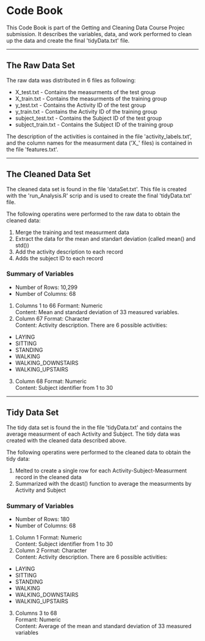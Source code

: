 # Code Book

This Code Book is part of the Getting and Cleaning Data Course Projec submission. It describes the variables, data, and work performed to clean up the data and create the final 'tidyData.txt' file.

---

## The Raw Data Set

The raw data was distributed in 6 files as following:
* X_test.txt 		- Contains the measurments of the test group
* X_train.txt 		- Contains the measurments of the training group
* y_test.txt 		- Contains the Activity ID of the test group 
* y_train.txt 		- Contains the Activity ID of the training group 
* subject_test.txt 	- Contains the Subject ID of the test group
* subject_train.txt 	- Contains the Subject ID of the training group

The description of the activities is contained in the file 'activity_labels.txt', and the column names for the measurment data ('X_' files) is contained in the file 'features.txt'.

---

## The Cleaned Data Set

The cleaned data set is found in the file 'dataSet.txt'. This file is created with the 'run_Analysis.R' scrip and is used to create the final 'tidyData.txt' file.

The following operatins were performed to the raw data to obtain the cleaned data:
1. Merge the training and test measurment data
2. Extract the data for the mean and standart deviation (called mean() and std())
3. Add the activity description to each record
4. Adds the subject ID to each record

### Summary of Variables

* Number of Rows: 10,299  
* Number of Columns: 68  

1. Columns 1 to 66
  Formant: Numeric  
  Content: Mean and standard deviation of 33 measured variables.  
2. Column 67
  Format:  Character  
  Content: Activity description. There are 6 possible activities:
* LAYING
* SITTING
* STANDING
* WALKING
* WALKING_DOWNSTAIRS
* WALKING_UPSTAIRS
3. Column 68
  Format:  Numeric  
  Content: Subject identifier from 1 to 30  

---

## Tidy Data Set

The tidy data set is found the in the file 'tidyData.txt' and contains the average measurment of each Activity and Subject. The tidy data was created with the cleaned data described above.

The following operatins were performed to the cleaned data to obtain the tidy data:
1. Melted to create a single row for each Activity-Subject-Measurment record in the cleaned data
2. Summarized with the dcast() function to average the measurments by Activity and Subject

### Summary of Variables

* Number of Rows: 180
* Number of Columns: 68

1. Column 1
  Format:  Numeric  
  Content: Subject identifier from 1 to 30  
2. Column 2
  Format:  Character  
  Content: Activity description. There are 6 possible activities:
* LAYING
* SITTING
* STANDING
* WALKING
* WALKING_DOWNSTAIRS
* WALKING_UPSTAIRS
3. Columns 3 to 68  
  Formant: Numeric  
  Content: Average of the mean and standard deviation of 33 measured variables